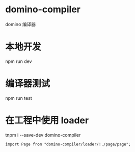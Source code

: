# domino-compiler

domino 编译器

# 本地开发

npm run dev

# 编译器测试

npm run test

# 在工程中使用 loader

tnpm i --save-dev domino-compiler

```ecmascript 6
import Page from "domino-compiler/loader/!./page/page";
```
